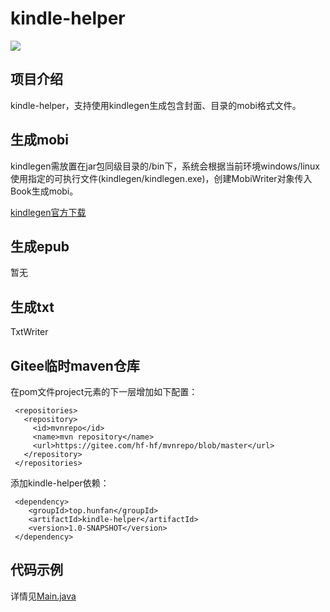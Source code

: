 # kindle-helper

<p align="left">
    <a>
    	<img src="https://img.shields.io/badge/JDK-1.8+-brightgreen.svg" >
    </a>
</p>

## 项目介绍
kindle-helper，支持使用kindlegen生成包含封面、目录的mobi格式文件。

## 生成mobi
kindlegen需放置在jar包同级目录的/bin下，系统会根据当前环境windows/linux使用指定的可执行文件(kindlegen/kindlegen.exe)，创建MobiWriter对象传入Book生成mobi。

[kindlegen官方下载](https://www.amazon.com/gp/feature.html?docId=1000765211)

## 生成epub
暂无

## 生成txt
TxtWriter

## Gitee临时maven仓库

在pom文件project元素的下一层增加如下配置：

```
 <repositories>
   <repository>
     <id>mvnrepo</id>
     <name>mvn repository</name>
     <url>https://gitee.com/hf-hf/mvnrepo/blob/master</url>
   </repository>
 </repositories>
```

添加kindle-helper依赖：

```
 <dependency>
	<groupId>top.hunfan</groupId>
	<artifactId>kindle-helper</artifactId>
	<version>1.0-SNAPSHOT</version>
 </dependency>
```

## 代码示例

详情见[Main.java](/src/test/java/top/hunfan/kindle/Main.java)
 
